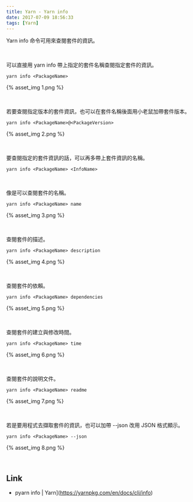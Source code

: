 ```yaml
---
title: Yarn - Yarn info
date: 2017-07-09 18:56:33
tags: [Yarn]
---
```


Yarn info 命令可用來查閱套件的資訊。  

<!-- More -->

<br/>


可以直接用 yarn info 帶上指定的套件名稱查閱指定套件的資訊。  

    yarn info <PackageName>

{% asset_img 1.png %}

<br/>


若要查閱指定版本的套件資訊，也可以在套件名稱後面用小老鼠加帶套件版本。  

    yarn info <PackageName>@<PackageVersion>

{% asset_img 2.png %}

<br/>


要查閱指定的套件資訊的話，可以再多帶上套件資訊的名稱。

    yarn info <PackageName> <InfoName>

<br/>


像是可以查閱套件的名稱。  

    yarn info <PackageName> name

{% asset_img 3.png %}

<br/>


查閱套件的描述。  

    yarn info <PackageName> description

{% asset_img 4.png %}

<br/>


查閱套件的依賴。  

    yarn info <PackageName> dependencies

{% asset_img 5.png %}

<br/>


查閱套件的建立與修改時間。  

    yarn info <PackageName> time

{% asset_img 6.png %}

<br/>


查閱套件的說明文件。  

    yarn info <PackageName> readme

{% asset_img 7.png %}

<br/>


若是要用程式去擷取套件的資訊，也可以加帶 --json 改用 JSON 格式顯示。  

    yarn info <PackageName> --json

{% asset_img 8.png %}

<br/>


Link
----
* pyarn info | Yarn](https://yarnpkg.com/en/docs/cli/info)
